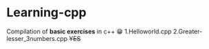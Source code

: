 # Learning-cpp
Compilation of **basic exercises** in c++ 😁
1.Helloworld.cpp
2.Greater-lesser_3numbers.cpp
~~YES~~
